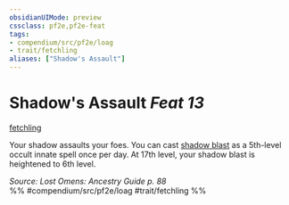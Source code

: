 ```yaml
---
obsidianUIMode: preview
cssclass: pf2e,pf2e-feat
tags:
- compendium/src/pf2e/loag
- trait/fetchling
aliases: ["Shadow's Assault"]
---
```

# Shadow's Assault  *Feat 13*  
[fetchling](/rules/traits/fetchling-b2.md)  


Your shadow assaults your foes. You can cast [shadow blast](/compendium/spells/shadow-blast.md) as a 5th-level occult innate spell once per day. At 17th level, your shadow blast is heightened to 6th level.

*Source: Lost Omens: Ancestry Guide p. 88*  
%% #compendium/src/pf2e/loag #trait/fetchling %%